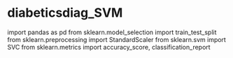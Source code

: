 # diabeticsdiag_SVM

import pandas as pd 
from sklearn.model_selection import train_test_split
from sklearn.preprocessing import StandardScaler
from sklearn.svm import SVC
from sklearn.metrics import accuracy_score, classification_report

